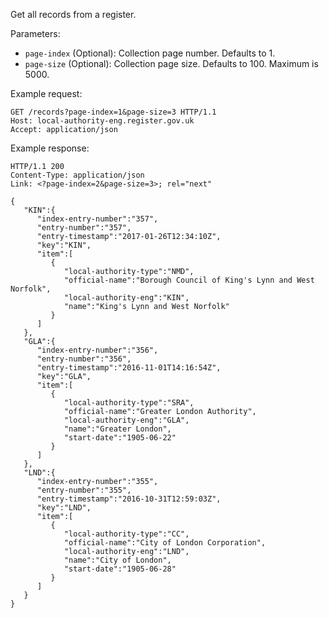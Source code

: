 Get all records from a register.

Parameters: 

* `page-index` (Optional): Collection page number. Defaults to 1.
* `page-size` (Optional): Collection page size. Defaults to 100. Maximum is 5000. 

Example request:

```http
GET /records?page-index=1&page-size=3 HTTP/1.1
Host: local-authority-eng.register.gov.uk
Accept: application/json
```

Example response:

```http
HTTP/1.1 200
Content-Type: application/json
Link: <?page-index=2&page-size=3>; rel="next"

{  
   "KIN":{  
      "index-entry-number":"357",
      "entry-number":"357",
      "entry-timestamp":"2017-01-26T12:34:10Z",
      "key":"KIN",
      "item":[  
         {  
            "local-authority-type":"NMD",
            "official-name":"Borough Council of King's Lynn and West Norfolk",
            "local-authority-eng":"KIN",
            "name":"King's Lynn and West Norfolk"
         }
      ]
   },
   "GLA":{  
      "index-entry-number":"356",
      "entry-number":"356",
      "entry-timestamp":"2016-11-01T14:16:54Z",
      "key":"GLA",
      "item":[  
         {  
            "local-authority-type":"SRA",
            "official-name":"Greater London Authority",
            "local-authority-eng":"GLA",
            "name":"Greater London",
            "start-date":"1905-06-22"
         }
      ]
   },
   "LND":{  
      "index-entry-number":"355",
      "entry-number":"355",
      "entry-timestamp":"2016-10-31T12:59:03Z",
      "key":"LND",
      "item":[  
         {  
            "local-authority-type":"CC",
            "official-name":"City of London Corporation",
            "local-authority-eng":"LND",
            "name":"City of London",
            "start-date":"1905-06-28"
         }
      ]
   }
}
```

